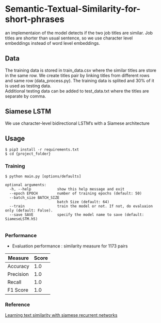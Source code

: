 # Semantic-Textual-Similarity-for-short-phrases
an implementaion of the model detects if the two job titles are similar. Job titles are shorter than usual sentence, so we use character level embeddings instead of word level embeddings.

## Data
The training data is stored in train_data.csv where the similar titles are store in the same row. We create titles pair by linking titles from different rows and same row (data_process.py). The training data is splited and 30% of it is used as testing data. 
<br>
Additional testing data can be added to test_data.txt where the titles are separate by comma.

## Siamese LSTM
We use character-level bidirectional LSTM’s with a Siamese architecture

## Usage
```
$ pip3 install -r requirements.txt 
$ cd {project_folder}
```
### Training
```
$ python main.py [options/defaults]

optional arguments:
  -h, --help            show this help message and exit
  --epoch EPOCH         number of training epochs (default: 50)
  --batch_size BATCH_SIZE
                        batch Size (default: 64)
  --train               train the model or not. If not, do evaluaion only (default: False).
  --save SAVE           specify the model name to save (default: SiameseLSTM.h5)
                    

```
### Performance
- Evaluation performance : similarity measure for 1173 pairs

| Measure    | Score |
| ---------- | ----- |
| Accuracy   | 1.0   |
| Precision  | 1.0   |
| Recall     | 1.0   |
| F1 Score   | 1.0   |


### Reference
[Learning text similarity with siamese recurrent networks](https://duckduckgo.com)

